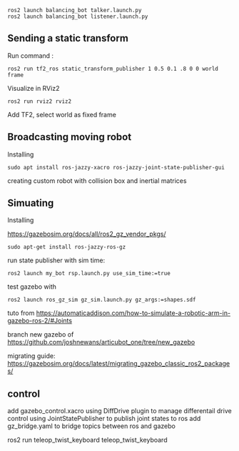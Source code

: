 ```
ros2 launch balancing_bot talker.launch.py
ros2 launch balancing_bot listener.launch.py
```


## Sending a static transform
Run command :
```
ros2 run tf2_ros static_transform_publisher 1 0.5 0.1 .8 0 0 world frame
```
Visualize in RViz2
``` 
ros2 run rviz2 rviz2
```
Add TF2, select world as fixed frame

## Broadcasting moving robot
Installing 
```
sudo apt install ros-jazzy-xacro ros-jazzy-joint-state-publisher-gui
```

creating custom robot with collision box and inertial matrices

## Simuating

Installing 

https://gazebosim.org/docs/all/ros2_gz_vendor_pkgs/
```
sudo apt-get install ros-jazzy-ros-gz
```

run state publisher with sim time:
```
ros2 launch my_bot rsp.launch.py use_sim_time:=true
```

test gazebo with
```
ros2 launch ros_gz_sim gz_sim.launch.py gz_args:=shapes.sdf
```

tuto from
https://automaticaddison.com/how-to-simulate-a-robotic-arm-in-gazebo-ros-2/#Joints

branch new gazebo of
https://github.com/joshnewans/articubot_one/tree/new_gazebo

migrating guide:
https://gazebosim.org/docs/latest/migrating_gazebo_classic_ros2_packages/

## control

add gazebo_control.xacro using DiffDrive plugin to manage differentail drive control
using JointStatePublisher to publish joint states to ros
add gz_bridge.yaml to bridge topics between ros and gazebo

ros2 run teleop_twist_keyboard teleop_twist_keyboard
